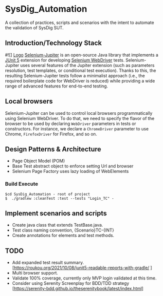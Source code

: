 # SysDig_Automation

A collection of practices, scripts and scenarios with the intent to automate the validation of SysDig SUT.

## Introduction/Technology Stack
#![]   [Logo]
  [Selenium-Jupiter] is an open-source Java library that implements a [JUnit 5] extension for developing [Selenium WebDriver] tests. Selenium-Jupiter uses several features of the Jupiter extension (such as parameters resolution, test templates, or conditional test execution). Thanks to this, the resulting Selenium-Jupiter tests follow a minimalist approach (i.e., the required boilerplate code for WebDriver is reduced) while providing a wide range of advanced features for end-to-end testing.
## Local browsers
Selenium-Jupiter can be used to control local browsers programmatically using Selenium WebDriver. To do that, we need to specify the flavor of the browser to be used by declaring `WebDriver` parameters in tests or constructors. For instance, we declare a `ChromeDriver` parameter to use Chrome, `FirefoxDriver` for Firefox, and so on.
## Design Patterns & Architecture
- Page Object Model (POM)
- Base Test abstract object to enforce setting Url and browser
- Selenium Page Factory uses lazy loading of WebElements
### Build Execute

```
$cd SysDig_Automation - root of project
$  ./gradlew :cleanTest :test --tests "Login_TC" - 
```
## Implement scenarios and scripts
- Create java class that extends TestBase.java. 
- Test class naming convention, {Scenario}TC-{INT}
- Create annotations for elements and test methods.


## TODO
- Add expanded test result summary. [https://roukou.org/2021/10/08/junit5-readable-reports-with-gradle/ ]
- Multi browser support.
- Validate 100% coverage, currently only MVP login validated at this time.
- Consider using Serenity Screenplay for BDD/TDD strategy [https://serenity-bdd.github.io/theserenitybook/latest/index.html]


[Logo]: https://bonigarcia.dev/img/seljup.png
[Selenium-Jupiter]: https://bonigarcia.dev/selenium-jupiter/
[JUnit 5]: https://junit.org/junit5/docs/current/user-guide/
[Selenium WebDriver]: https://www.selenium.dev/docs/site/en/webdriver/
[WebDriverManager]: https://github.com/bonigarcia/webdrivermanager